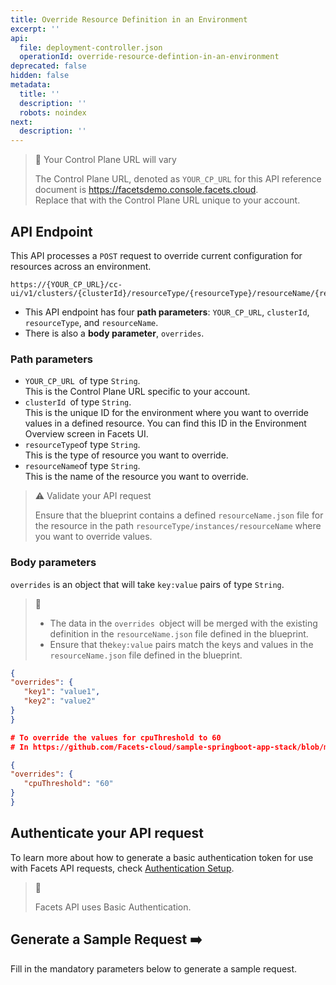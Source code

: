 ```yaml
---
title: Override Resource Definition in an Environment
excerpt: ''
api:
  file: deployment-controller.json
  operationId: override-resource-defintion-in-an-environment
deprecated: false
hidden: false
metadata:
  title: ''
  description: ''
  robots: noindex
next:
  description: ''
---
```

> 🚧 Your Control Plane URL will vary
> 
> The Control Plane URL, denoted as <code>YOUR_CP_URL</code> for this API reference document is <https://facetsdemo.console.facets.cloud>.  
> Replace that with the Control Plane URL unique to your account.

## API Endpoint

This API processes a <code>POST</code> request to override current configuration for resources across an environment.

```text Hover on the Text and Click the Notepad icon to Copy
https://{YOUR_CP_URL}/cc-ui/v1/clusters/{clusterId}/resourceType/{resourceType}/resourceName/{resourceName}/overrides
```

- This API endpoint has four **path parameters**: `YOUR_CP_URL`, `clusterId`, `resourceType`, and `resourceName`.
- There is also a **body parameter**, `overrides`.

### **Path parameters**

- `YOUR_CP_URL `of type `String`.  
  This is the Control Plane URL specific to your account.
- `clusterId `of type `String`.  
  This is the unique ID for the environment where you want to override values in a defined resource. You can find this ID in the Environment Overview screen in Facets UI.
- `resourceType`of type `String`.  
  This is the type of resource you want to override.
- `resourceName`of type `String`.  
  This is the name of the resource you want to override. 

> ⚠️ Validate your API request
> 
> Ensure that the blueprint contains a defined `resourceName.json` file for the resource in the path `resourceType/instances/resourceName` where you want to override values.

### **Body parameters**

`overrides` is an object that will take `key:value` pairs of type `String`.

> 📘 
> 
> - The data in the `overrides `object will be merged with the existing definition in the `resourceName.json` file defined in the blueprint.
> - Ensure that the`key:value` pairs match the keys and values in the `resourceName.json` file defined in the blueprint.

```json overrides
{
"overrides": {
   "key1": "value1",
   "key2": "value2"
}
}
```
```json Example of overrides
# To override the values for cpuThreshold to 60 
# In https://github.com/Facets-cloud/sample-springboot-app-stack/blob/master/application/instances/backend.json

{
"overrides": {
   "cpuThreshold": "60"
}
}
```

## **Authenticate your API request**

To learn more about how to generate a basic authentication token for use with Facets API requests, check [Authentication Setup](ref:authentication-setup).

> 📘 
> 
> Facets API uses Basic Authentication.

## Generate a Sample Request ➡️

Fill in the mandatory parameters below to generate a sample request.
